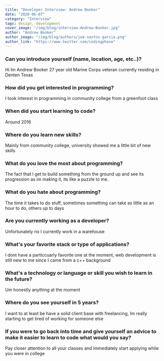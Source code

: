 ```yaml
---
title: "Developer Interview: Andrew Booker"
date: "2020-06-07"
category: "Interview"
tags: design, development
cover_image: "/img/blog/interview-Andrew-Booker.jpg"
author: "Andrew Booker"
author_image: "/img/blog/authors/joe-santos-garcia.png"
author_link: "https://www.twitter.com/codingphase"
---
```


### Can you introduce yourself (name, location, age, etc..)?

Hi Im Andrew Booker 27 year old Marine Corps veteran currently residing in Denten Texas 

### How did you get interested in programming?

I took interest in programming in community college from a greenfoot class

### When did you start learning to code?

Around 2016 

### Where do you learn new skills?

Mainly from community college, university showed me a little bit of new skills

### What do you love the most about programming?

The fact that I get to build something from the ground up and see its progression as im making it, its like a puzzle to me.

### What do you hate about programming?

The time it takes to do stuff, sometimes something can take as little as an hour to do, others up to days

### Are you currently working as a developer?

Unfortunately no I currently work in a warehouse

### What's your favorite stack or type of applications?

I dont have a particcuarly favorite one at the moment, web development is still new to me since I came from a c++ background

### What's a technology or language or skill you wish to learn in the future?

Um honestly anything at the moment

### Where do you see yourself in 5 years?

I want to at least be have a solid client base with freelancing, Im really starting to get tired of working for someone else

### If you were to go back into time and give yourself an advice to make it easier to learn to code what would you say?

Pay closer attention to all your classes and immediately start applying while you were in college
